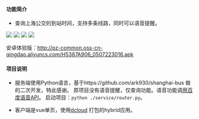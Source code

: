 #### 功能简介
- 查询上海公交的到站时间，支持多条线路，同时可以语音提醒。

![](https://android-screenimgs.25pp.com/fs08/2018/11/09/1/110_e64620ff1ad39997f75c8bcb035ad5d1_234x360.jpg, '')
![](https://android-screenimgs.25pp.com/fs08/2018/11/09/8/110_28bc2afbf7fafe374dc2ea083e73aabd_234x360.jpg, '')
![](https://android-screenimgs.25pp.com/fs08/2018/11/09/5/110_2c4494956f85282fc0a61ec0ec5c696a_234x360.jpg, '')
![](https://android-screenimgs.25pp.com/fs08/2018/11/09/1/110_667dc332f7d75fa9d43d0942015c3a3d_234x360.jpg, '')

安卓体验版：http://pz-common.oss-cn-qingdao.aliyuncs.com/H5387A906_0507223016.apk

#### 项目说明

- 服务端使用Python语言，基于https://github.com/ark930/shanghai-bus 做的二次开发，特此感谢。 原项目没有语音提醒，仅查询功能。语音功能调[用百度语音API](https://ai.baidu.com/tech/speech/tts_online)。 启动项目：`python ./service/router.py`。

- 客户端是vue单页，使用[dcloud](https://www.dcloud.io/) 打包的hybrid应用。
